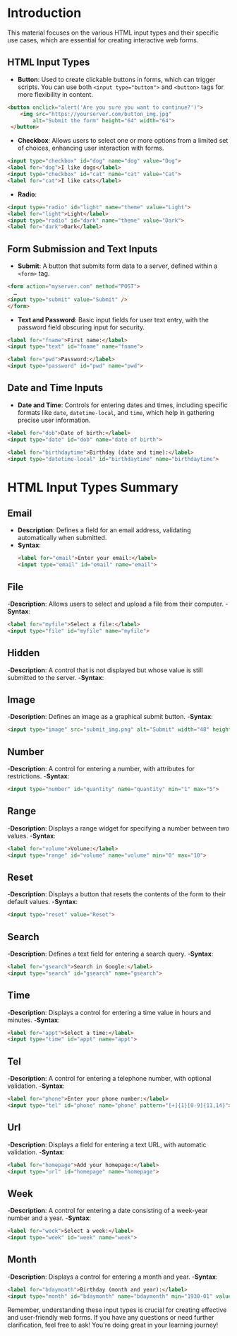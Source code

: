 # Introduction
This material focuses on the various HTML input types and their specific use cases, which are essential for creating interactive web forms.

## HTML Input Types
- **Button**: Used to create clickable buttons in forms, which can trigger scripts. You can use both `<input type="button">` and `<button>` tags for more flexibility in content.
```html
<button onclick="alert('Are you sure you want to continue?')"> 
    <img src="https://yourserver.com/button_img.jpg" 
        alt="Submit the form" height="64" width="64">
 </button> 
```

- **Checkbox**: Allows users to select one or more options from a limited set of choices, enhancing user interaction with forms.
```html
<input type="checkbox" id="dog" name="dog" value="Dog">
<label for="dog">I like dogs</label>
<input type="checkbox" id="cat" name="cat" value="Cat">
<label for="cat">I like cats</label>
```
- **Radio**:
```html
<input type="radio" id="light" name="theme" value="Light"> 
<label for="light">Light</label> 
<input type="radio" id="dark" name="theme" value="Dark"> 
<label for="dark">Dark</label> 
```

## Form Submission and Text Inputs
- **Submit**: A button that submits form data to a server, defined within a `<form>` tag.
```html
<form action="myserver.com" method="POST">
  …
<input type="submit" value="Submit" />
</form>
```

- **Text and Password**: Basic input fields for user text entry, with the password field obscuring input for security.
```html
<label for="fname">First name:</label> 
<input type="text" id="fname" name="fname"> 

<label for="pwd">Password:</label> 
<input type="password" id="pwd" name="pwd"> 
```

## Date and Time Inputs
- **Date and Time**: Controls for entering dates and times, including specific formats like `date`, `datetime-local`, and `time`, which help in gathering precise user information.
```html
<label for="dob">Date of birth:</label>
<input type="date" id="dob" name="date of birth">

<label for="birthdaytime">Birthday (date and time):</label>
<input type="datetime-local" id="birthdaytime" name="birthdaytime">

```
# HTML Input Types Summary

## Email
- **Description**: Defines a field for an email address, validating automatically when submitted.
- **Syntax**:
  ```html
  <label for="email">Enter your email:</label>
  <input type="email" id="email" name="email">
  ```

## File

-**Description**: Allows users to select and upload a file from their computer.
-**Syntax**:
```html
<label for="myfile">Select a file:</label>
<input type="file" id="myfile" name="myfile">
```
## Hidden

-**Description**: A control that is not displayed but whose value is still submitted to the server.
-**Syntax**:
<input type="hidden" id="custId" name="custId" value="3487">

## Image

-**Description**: Defines an image as a graphical submit button.
-**Syntax**:
```html
<input type="image" src="submit_img.png" alt="Submit" width="48" height="48">
```

## Number

-**Description**: A control for entering a number, with attributes for restrictions.
-**Syntax**:
```html
<input type="number" id="quantity" name="quantity" min="1" max="5">
```

## Range

-**Description**: Displays a range widget for specifying a number between two values.
-**Syntax**:
```html
<label for="volume">Volume:</label>
<input type="range" id="volume" name="volume" min="0" max="10">
```

## Reset

-**Description**: Displays a button that resets the contents of the form to their default values.
-**Syntax**:
```html
<input type="reset" value="Reset">
```

## Search

-**Description**: Defines a text field for entering a search query.
-**Syntax**:
```html
<label for="gsearch">Search in Google:</label>
<input type="search" id="gsearch" name="gsearch">
```

## Time

-**Description**: Displays a control for entering a time value in hours and minutes.
-**Syntax**:
```html
<label for="appt">Select a time:</label>
<input type="time" id="appt" name="appt">
```

## Tel

-**Description**: A control for entering a telephone number, with optional validation.
-**Syntax**:
```html
<label for="phone">Enter your phone number:</label>
<input type="tel" id="phone" name="phone" pattern="[+]{1}[0-9]{11,14}">
```

## Url

-**Description**: Displays a field for entering a text URL, with automatic validation.
-**Syntax**:
```html
<label for="homepage">Add your homepage:</label>
<input type="url" id="homepage" name="homepage">
```

## Week

-**Description**: A control for entering a date consisting of a week-year number and a year.
-**Syntax**:
```html
<label for="week">Select a week:</label>
<input type="week" id="week" name="week">
```

## Month

-**Description**: Displays a control for entering a month and year.
-**Syntax**:
```html
<label for="bdaymonth">Birthday (month and year):</label>
<input type="month" id="bdaymonth" name="bdaymonth" min="1930-01" value="2000-01">
```

Remember, understanding these input types is crucial for creating effective and user-friendly web forms. If you have any questions or need further clarification, feel free to ask! You're doing great in your learning journey!